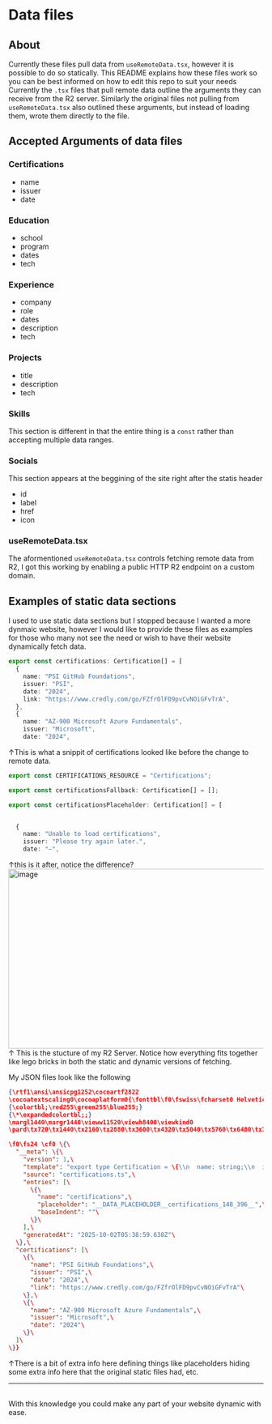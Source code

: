 # Data files
## About
Currently these files pull data from `useRemoteData.tsx`, however it is possible to do so statically.
This README explains how these files work so you can be best informed on how to edit this repo to suit your needs
<br>
Currently the `.tsx` files that pull remote data outline the arguments they can receive from the R2 server. 
Similarly the original files not pulling from `useRemoteData.tsx` also outlined these arguments, but instead of loading them, wrote them directly to the file. 
## Accepted Arguments of data files
### Certifications 
- name
- issuer
- date
### Education
- school
- program
- dates
- tech
### Experience
- company
- role
- dates
- description
- tech
### Projects
- title
- description
- tech
### Skills
This section is different in that the entire thing is a `const` rather than accepting multiple data ranges.
### Socials
This section appears at the beggining of the site right after the statis header
- id
- label
- href
- icon
### useRemoteData.tsx
The aformentioned `useRemoteData.tsx` controls fetching remote data from R2, I got this working by enabling a public HTTP R2 endpoint on a custom domain.
## Examples of static data sections
I used to use static data sections but I stopped because I wanted a more dynmaic website, however I would like to provide these files as examples for those who many not see the need or wish to have their website dynamically fetch data.
```typescript
export const certifications: Certification[] = [
  {
    name: "PSI GitHub Foundations",
    issuer: "PSI",
    date: "2024",
    link: "https://www.credly.com/go/FZfrOlFD9pvCvNOiGFvTrA",
  },
  {
    name: "AZ-900 Microsoft Azure Fundamentals",
    issuer: "Microsoft",
    date: "2024",
```
↑This is what a snippit of certifications looked like before the change to remote data.
```typescript 
export const CERTIFICATIONS_RESOURCE = "Certifications";

export const certificationsFallback: Certification[] = [];

export const certificationsPlaceholder: Certification[] = [


  {
    name: "Unable to load certifications",
    issuer: "Please try again later.",
    date: "—",
```
↑this is it after, notice the difference? 
<img width="839" height="355" alt="image" src="https://github.com/user-attachments/assets/6bc352a2-099e-49d8-9f80-c9d0fab2a90e" />
<br>
↑ This is the stucture of my R2 Server.
Notice how everything fits together like lego bricks in both the static and dynamic versions of fetching.

My JSON files look like the following 
```json
{\rtf1\ansi\ansicpg1252\cocoartf2822
\cocoatextscaling0\cocoaplatform0{\fonttbl\f0\fswiss\fcharset0 Helvetica;}
{\colortbl;\red255\green255\blue255;}
{\*\expandedcolortbl;;}
\margl1440\margr1440\vieww11520\viewh8400\viewkind0
\pard\tx720\tx1440\tx2160\tx2880\tx3600\tx4320\tx5040\tx5760\tx6480\tx7200\tx7920\tx8640\pardirnatural\partightenfactor0

\f0\fs24 \cf0 \{\
  "__meta": \{\
    "version": 1,\
    "template": "export type Certification = \{\\n  name: string;\\n  issuer: string;\\n  date: string;\\n  link?: string;\\n\};\\n\\nexport const certifications: Certification[] = __DATA_PLACEHOLDER__certifications_148_396__;",\
    "source": "certifications.ts",\
    "entries": [\
      \{\
        "name": "certifications",\
        "placeholder": "__DATA_PLACEHOLDER__certifications_148_396__",\
        "baseIndent": ""\
      \}\
    ],\
    "generatedAt": "2025-10-02T05:38:59.638Z"\
  \},\
  "certifications": [\
    \{\
      "name": "PSI GitHub Foundations",\
      "issuer": "PSI",\
      "date": "2024",\
      "link": "https://www.credly.com/go/FZfrOlFD9pvCvNOiGFvTrA"\
    \},\
    \{\
      "name": "AZ-900 Microsoft Azure Fundamentals",\
      "issuer": "Microsoft",\
      "date": "2024"\
    \}\
  ]\
\}}
```
↑There is a bit of extra info here defining things like placeholders hiding some extra info here that the original static files had, etc.
<hr>
<br>
With this knowledge you could make any part of your website dynamic with ease. 
